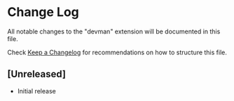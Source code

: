 # Change Log

All notable changes to the "devman" extension will be documented in this file.

Check [Keep a Changelog](http://keepachangelog.com/) for recommendations on how to structure this file.

## [Unreleased]

- Initial release